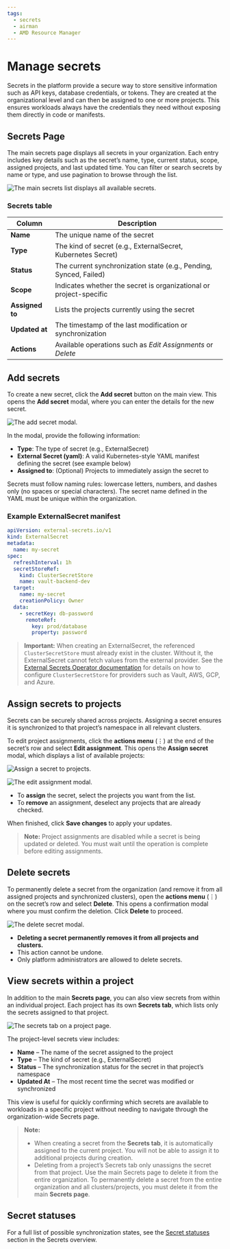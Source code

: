 ```yaml
---
tags:
  - secrets
  - airman
  - AMD Resource Manager
---
```


# Manage secrets

Secrets in the platform provide a secure way to store sensitive information such as API keys, database credentials, or tokens.
They are created at the organizational level and can then be assigned to one or more projects. This ensures workloads always have the credentials they need without exposing them directly in code or manifests.

## Secrets Page

The main secrets page displays all secrets in your organization. Each entry includes key details such as the secret’s name, type, current status, scope, assigned projects, and last updated time.
You can filter or search secrets by name or type, and use pagination to browse through the list.

![The main secrets list displays all available secrets.](../../img/secrets/secrets-list.png)

### Secrets table

| Column        | Description                                                                 |
| ------------- | --------------------------------------------------------------------------- |
| **Name**      | The unique name of the secret                                               |
| **Type**      | The kind of secret (e.g., ExternalSecret, Kubernetes Secret)                |
| **Status**    | The current synchronization state (e.g., Pending, Synced, Failed)           |
| **Scope**     | Indicates whether the secret is organizational or project-specific          |
| **Assigned to** | Lists the projects currently using the secret                             |
| **Updated at**  | The timestamp of the last modification or synchronization                 |
| **Actions**   | Available operations such as *Edit Assignments* or *Delete*      |


## Add secrets

To create a new secret, click the **Add secret** button on the main view. This opens the **Add secret** modal, where you can enter the details for the new secret.

![The add secret modal.](../../img/secrets/secret-management-01.png)

In the modal, provide the following information:

- **Type**: The type of secret (e.g., ExternalSecret)
- **External Secret (yaml)**: A valid Kubernetes-style YAML manifest defining the secret (see example below)
- **Assigned to**: (Optional) Projects to immediately assign the secret to

Secrets must follow naming rules: lowercase letters, numbers, and dashes only (no spaces or special characters).
The secret name defined in the YAML must be unique within the organization.

### Example ExternalSecret manifest

```yaml
apiVersion: external-secrets.io/v1
kind: ExternalSecret
metadata:
  name: my-secret
spec:
  refreshInterval: 1h
  secretStoreRef:
    kind: ClusterSecretStore
    name: vault-backend-dev
  target:
    name: my-secret
    creationPolicy: Owner
  data:
    - secretKey: db-password
      remoteRef:
        key: prod/database
        property: password
```

> **Important:** When creating an ExternalSecret, the referenced `ClusterSecretStore` must already exist in the cluster. Without it, the ExternalSecret cannot fetch values from the external provider.
See the [External Secrets Operator documentation](https://external-secrets.io/latest/) for details on how to configure `ClusterSecretStore` for providers such as Vault, AWS, GCP, and Azure.

## Assign secrets to projects

Secrets can be securely shared across projects. Assigning a secret ensures it is synchronized to that project’s namespace in all relevant clusters.

To edit project assignments, click the **actions menu** (⋮) at the end of the secret’s row and select **Edit assignment**.
This opens the **Assign secret** modal, which displays a list of available projects:

![Assign a secret to projects.](../../img/secrets/secret-management-02.png)

![The edit assignment modal.](../../img/secrets/secret-management-03.png)

- To **assign** the secret, select the projects you want from the list.
- To **remove** an assignment, deselect any projects that are already checked.

When finished, click **Save changes** to apply your updates.

> **Note:** Project assignments are disabled while a secret is being updated or deleted. You must wait until the operation is complete before editing assignments.

## Delete secrets

To permanently delete a secret from the organization (and remove it from all assigned projects and synchronized clusters), open the **actions menu** (⋮) on the secret’s row and select **Delete**.
This opens a confirmation modal where you must confirm the deletion. Click **Delete** to proceed.

![The delete secret modal.](../../img/secrets/secret-management-04.png)

- **Deleting a secret permanently removes it from all projects and clusters.**
- This action cannot be undone.
- Only platform administrators are allowed to delete secrets.

## View secrets within a project

In addition to the main **Secrets page**, you can also view secrets from within an individual project.
Each project has its own **Secrets tab**, which lists only the secrets assigned to that project.

![The secrets tab on a project page.](../../img/secrets/project-secrets-tab.png)

The project-level secrets view includes:

- **Name** – The name of the secret assigned to the project
- **Type** – The kind of secret (e.g., ExternalSecret)
- **Status** – The synchronization status for the secret in that project’s namespace
- **Updated At** – The most recent time the secret was modified or synchronized

This view is useful for quickly confirming which secrets are available to workloads in a specific project without needing to navigate through the organization-wide Secrets page.

> **Note:**
> - When creating a secret from the **Secrets tab**, it is automatically assigned to the current project. You will not be able to assign it to additional projects during creation.
> - Deleting from a project’s Secrets tab only unassigns the secret from that project. Use the main Secrets page to delete it from the entire organization.
>   To permanently delete a secret from the entire organization and all clusters/projects, you must delete it from the main **Secrets page**.

## Secret statuses

For a full list of possible synchronization states, see the [Secret statuses](../secrets/overview.md#secret-statuses) section in the Secrets overview.
